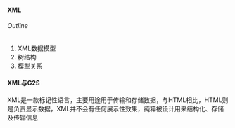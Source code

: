 #### XML
###### Outline
1. XML数据模型
2. 树结构
3. 模型关系

#### XML与G2S
XML是一款标记性语言，主要用途用于传输和存储数据，与HTML相比，HTML则是负责显示数据，XML并不会有任何展示性效果，纯粹被设计用来结构化、存储及传输信息